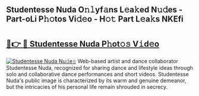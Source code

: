 ## Studentesse Nuda O𝚗𝚕yf𝚊ns L𝚎a𝚔ed N𝚞𝚍es - Part-oLi P𝚑𝚘tos Vi𝚍𝚎o - H𝚘𝚝 Part L𝚎a𝚔s NKEfi

# <h2><a href="http://kf7978.oniu.top/?m=Studentesse+Nuda">🔗👉 🔴 Studentesse Nuda P𝚑ot𝚘𝚜 V𝚒d𝚎o</a></h2>

[![Studentesse Nuda Nu𝚍e𝚜](https://i.imgur.com/0qMVB7G.gif)](http://kf7978.oniu.top/?m=Studentesse+Nuda)
Web-based artist and dance collaborator Studentesse Nuda, recognized for sharing dance and lifestyle ideas through solo and collaborative dance performances and short videos. Studentesse Nuda's public image is characterized by its warm and genuine demeanor, but the intricacies of his personal life remain shrouded in secrecy.  
